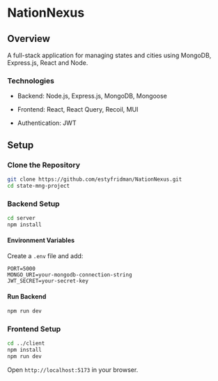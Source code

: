 # NationNexus

## Overview

A full-stack application for managing states and cities using MongoDB, Express.js, React and Node.

### Technologies

- Backend: Node.js, Express.js, MongoDB, Mongoose

- Frontend: React, React Query, Recoil, MUI

- Authentication: JWT

## Setup

### Clone the Repository

```sh
git clone https://github.com/estyfridman/NationNexus.git
cd state-mng-project
```

### Backend Setup

```sh
cd server
npm install
```

#### Environment Variables

Create a `.env` file and add:

```
PORT=5000
MONGO_URI=your-mongodb-connection-string
JWT_SECRET=your-secret-key
```

#### Run Backend

```sh
npm run dev
```

### Frontend Setup

```sh
cd ../client
npm install
npm run dev
```

Open `http://localhost:5173` in your browser.

